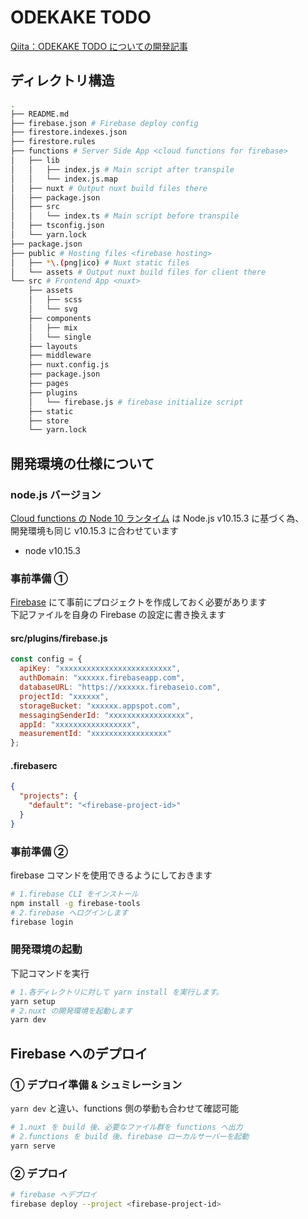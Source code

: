 # ODEKAKE TODO

[Qiita：ODEKAKE TODO についての開発記事](https://qiita.com/yuki153/items/f36600376b4d18d77708)

## ディレクトリ構造

```bash
.
├── README.md
├── firebase.json # Firebase deploy config
├── firestore.indexes.json
├── firestore.rules
├── functions # Server Side App <cloud functions for firebase>
│   ├── lib
│   │   ├── index.js # Main script after transpile
│   │   └── index.js.map
│   ├── nuxt # Output nuxt build files there
│   ├── package.json
│   ├── src
│   │   └── index.ts # Main script before transpile
│   ├── tsconfig.json
│   └── yarn.lock
├── package.json
├── public # Hosting files <firebase hosting>
│   ├── *\.(png|ico) # Nuxt static files
│   └── assets # Output nuxt build files for client there
└── src # Frontend App <nuxt>
    ├── assets
    │   ├── scss
    │   └── svg
    ├── components
    │   ├── mix
    │   └── single
    ├── layouts
    ├── middleware
    ├── nuxt.config.js
    ├── package.json
    ├── pages
    ├── plugins
    │   └── firebase.js # firebase initialize script
    ├── static
    ├── store
    └── yarn.lock
```

## 開発環境の仕様について

### node.js バージョン

[Cloud functions の Node 10 ランタイム](https://cloud.google.com/functions/docs/concepts/nodejs-10-runtime?hl=ja) は Node.js v10.15.3 に基づく為、  
開発環境も同じ v10.15.3 に合わせています

* node v10.15.3

### 事前準備 ①

[Firebase](https://firebase.google.com/?hl=ja) にて事前にプロジェクトを作成しておく必要があります  
下記ファイルを自身の Firebase の設定に書き換えます

#### src/plugins/firebase.js

```js
const config = {
  apiKey: "xxxxxxxxxxxxxxxxxxxxxxxxx",
  authDomain: "xxxxxx.firebaseapp.com",
  databaseURL: "https://xxxxxx.firebaseio.com",
  projectId: "xxxxxx",
  storageBucket: "xxxxxx.appspot.com",
  messagingSenderId: "xxxxxxxxxxxxxxxxx",
  appId: "xxxxxxxxxxxxxxxxx",
  measurementId: "xxxxxxxxxxxxxxxxx"
};
```

#### .firebaserc

```json
{
  "projects": {
    "default": "<firebase-project-id>"
  }
}
```

### 事前準備 ②

firebase コマンドを使用できるようにしておきます

```bash
# 1.firebase CLI をインストール
npm install -g firebase-tools
# 2.firebase へログインします
firebase login
```

### 開発環境の起動

下記コマンドを実行

```bash
# 1.各ディレクトリに対して yarn install を実行します。
yarn setup
# 2.nuxt の開発環境を起動します
yarn dev
```

## Firebase へのデプロイ

### ① デプロイ準備 & シュミレーション

`yarn dev` と違い、functions 側の挙動も合わせて確認可能

```bash
# 1.nuxt を build 後、必要なファイル群を functions へ出力
# 2.functions を build 後、firebase ローカルサーバーを起動
yarn serve
```

### ② デプロイ

```bash
# firebase へデプロイ
firebase deploy --project <firebase-project-id>
```
